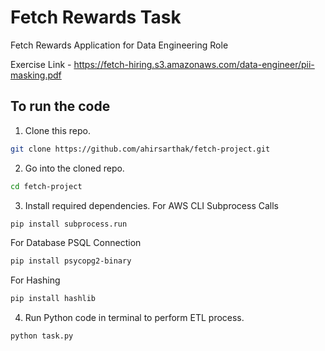# Fetch Rewards Task
 Fetch Rewards Application for Data Engineering Role

Exercise Link  -  https://fetch-hiring.s3.amazonaws.com/data-engineer/pii-masking.pdf

## To run the code
1. Clone this repo.
```bash
git clone https://github.com/ahirsarthak/fetch-project.git
```

2. Go into the cloned repo.
```bash
cd fetch-project
```

3. Install required dependencies.
For AWS CLI Subprocess Calls
```bash
pip install subprocess.run
```
For Database PSQL Connection
```bash
pip install psycopg2-binary
```
For Hashing
```bash
pip install hashlib
```

4. Run Python code in terminal to perform ETL process.
```bash
python task.py
```
